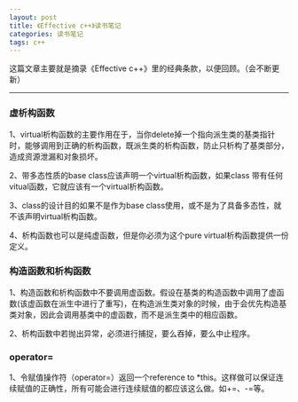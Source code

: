 ```yaml
---
layout: post
title: 《Effective c++》读书笔记
categories: 读书笔记
tags: c++
---
```


这篇文章主要就是摘录《Effective c++》里的经典条款，以便回顾。（会不断更新）

---

### 虚析构函数 

1、virtual析构函数的主要作用在于，当你delete掉一个指向派生类的基类指针时，能够调用到正确的析构函数，既派生类的析构函数，防止只析构了基类部分，造成资源泄漏和对象损坏。

2、带多态性质的base class应该声明一个virtual析构函数，如果class 带有任何vitual函数，它就应该有一个virtual析构函数。

3、class的设计目的如果不是作为base class使用，或不是为了具备多态性，就不该声明virtual析构函数。

4、析构函数也可以是纯虚函数，但是你必须为这个pure virtual析构函数提供一份定义。

### 构造函数和析构函数

1、构造函数和析构函数中不要调用虚函数。假设在基类的构造函数中调用了虚函数(该虚函数在派生中进行了重写)，在构造派生类对象的时候，由于会优先构造基类对象，因此会调用基类中的虚函数，而不是派生类中的相应函数。

2、析构函数中若抛出异常，必须进行捕捉，要么吞掉，要么中止程序。

### operator=

1、令赋值操作符（operator=）返回一个reference to *this。这样做可以保证连续赋值的正确性，所有可能会进行连续赋值的都应该这么做。如+=、-=等。
